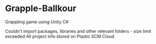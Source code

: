 # Grapple-Ballkour
Grappling game using Unity C#


Couldn't import packages, libraries and other relevant folders - size limit exceeded
All project info stored on Plastic SCM Cloud
